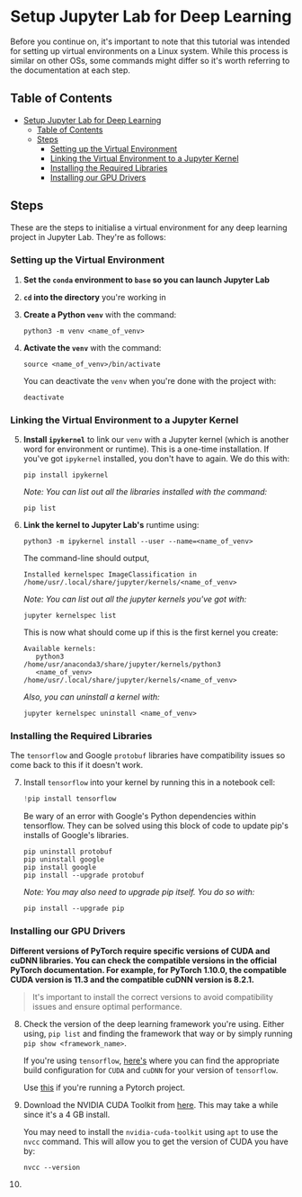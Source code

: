 # Setup Jupyter Lab for Deep Learning
Before you continue on, it's important to note that this tutorial was intended for setting up virtual environments on a Linux system. While this process is similar on other OSs, some commands might differ so it's worth referring to the documentation at each step.  

## Table of Contents
- [Setup Jupyter Lab for Deep Learning](#setup-jupyter-lab-for-deep-learning)
  - [Table of Contents](#table-of-contents)
  - [Steps](#steps)
    - [Setting up the Virtual Environment](#setting-up-the-virtual-environment)
    - [Linking the Virtual Environment to a Jupyter Kernel](#linking-the-virtual-environment-to-a-jupyter-kernel)
    - [Installing the Required Libraries](#installing-the-required-libraries)
    - [Installing our GPU Drivers](#installing-our-gpu-drivers)


## Steps
These are the steps to initialise a virtual environment for any deep learning project in Jupyter Lab. They're as follows:

### Setting up the Virtual Environment
1. **Set the `conda` environment to `base` so you can launch Jupyter Lab**

2. **`cd` into the directory** you're working in

3. **Create a Python `venv`** with the command:
   ```shell
   python3 -m venv <name_of_venv>
   ```

4. **Activate the `venv`** with the command:
   ```shell
   source <name_of_venv>/bin/activate
   ```

   You can deactivate the `venv` when you're done with the project with:
   ```shell
   deactivate
   ```

### Linking the Virtual Environment to a Jupyter Kernel
5. **Install `ipykernel`** to link our `venv` with a Jupyter kernel (which is another word for environment or runtime). This is a one-time installation. If you've got `ipykernel` installed, you don't have to again. We do this with:
   ```shell
   pip install ipykernel
   ```
   *Note: You can list out all the libraries installed with the command:*
   ```shell
   pip list
   ```

6. **Link the kernel to Jupyter Lab's** runtime using:
   ```shell
   python3 -m ipykernel install --user --name=<name_of_venv>
   ```

   The command-line should output,
   ```shell
   Installed kernelspec ImageClassification in /home/usr/.local/share/jupyter/kernels/<name_of_venv>
   ```

   *Note: You can list out all the jupyter kernels you've got with:*
   ```shell
   jupyter kernelspec list
   ```

   This is now what should come up if this is the first kernel you create:
   ```shell
   Available kernels:
      python3                /home/usr/anaconda3/share/jupyter/kernels/python3
      <name_of_venv>         /home/usr/.local/share/jupyter/kernels/<name_of_venv>
   ```

   *Also, you can uninstall a kernel with:*
   ```shell
   jupyter kernelspec uninstall <name_of_venv>
   ```

### Installing the Required Libraries
The `tensorflow` and Google `protobuf` libraries have compatibility issues so come back to this if it doesn't work.

7. Install `tensorflow` into your kernel by running this in a notebook cell:
   ```py
   !pip install tensorflow
   ```

   Be wary of an error with Google's Python dependencies within tensorflow. They can be solved using this block of code to update pip's installs of Google's libraries.
   ```shell
   pip uninstall protobuf
   pip uninstall google
   pip install google 
   pip install --upgrade protobuf
   ```

   *Note: You may also need to upgrade pip itself. You do so with:*
   ```shell
   pip install --upgrade pip
   ```

### Installing our GPU Drivers 
**Different versions of PyTorch require specific versions of CUDA and cuDNN libraries. You can check the compatible versions in the official PyTorch documentation. For example, for PyTorch 1.10.0, the compatible CUDA version is 11.3 and the compatible cuDNN version is 8.2.1.**

> It's important to install the correct versions to avoid compatibility issues and ensure optimal performance.

8. Check the version of the deep learning framework you're using. Either using, `pip list` and finding the framework that way or by simply running `pip show <framework_name>`. 

   If you're using `tensorflow`, [here's](https://www.tensorflow.org/install/source#tested_build_configurations) where you can find the appropriate build configuration for `CUDA` and `cuDNN` for your version of `tensorflow`.

   Use [this](https://github.com/pytorch/pytorch#from-source) if you're running a Pytorch project.

9. Download the NVIDIA CUDA Toolkit from [here](https://developer.nvidia.com/cuda-toolkit). This may take a while since it's a 4 GB install.

   You may need to install the `nvidia-cuda-toolkit` using `apt` to use the `nvcc` command. This will allow you to get the version of CUDA you have by:
   ```shell
   nvcc --version
   ```

10. 